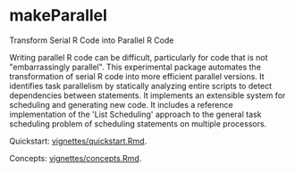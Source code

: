 # makeParallel

Transform Serial R Code into Parallel R Code

Writing parallel R code can be difficult, particularly for code that is
not "embarrassingly parallel". This experimental package automates the
transformation of serial R code into more efficient parallel versions. It
identifies task parallelism by statically analyzing entire scripts to
detect dependencies between statements. It implements an extensible system
for scheduling and generating new code. It includes a reference
implementation of the 'List Scheduling' approach to the general task
scheduling problem of scheduling statements on multiple processors.

Quickstart:
[vignettes/quickstart.Rmd](https://github.com/clarkfitzg/makeParallel/blob/master/vignettes/quickstart.Rmd).

Concepts:
[vignettes/concepts.Rmd](https://github.com/clarkfitzg/makeParallel/blob/master/vignettes/concepts.Rmd).

<!--
[![CRAN_Status_Badge](http://www.r-pkg.org/badges/version/makeParallel)](https://cran.r-project.org/package=makeParallel)
-->

<!--
[![Build
Status](https://travis-ci.org/clarkfitzg/makeParallel.svg?branch=master)](https://travis-ci.org/clarkfitzg/makeParallel)
-->
